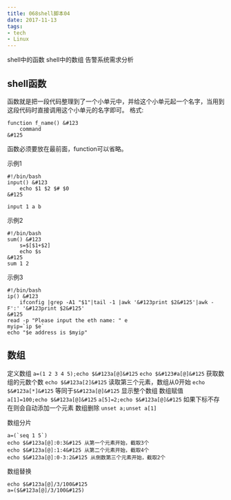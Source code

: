 ```yaml
---
title: 068shell脚本04
date: 2017-11-13
tags:
- tech
- Linux
---
```


shell中的函数
shell中的数组
告警系统需求分析

<!--more-->

## shell函数
函数就是把一段代码整理到了一个小单元中，并给这个小单元起一个名字，当用到这段代码时直接调用这个小单元的名字即可。
格式:
```
function f_name() &#123
	command
&#125
```
函数必须要放在最前面，function可以省略。

示例1
```
#!/bin/bash
input() &#123
	echo $1 $2 $# $0
&#125

input 1 a b
```

示例2
```
#!/bin/bash
sum() &#123
	s=$[$1+$2]
	echo $s
&#125
sum 1 2
```

示例3
```
#!/bin/bash
ip() &#123
	ifconfig |grep -A1 "$1"|tail -1 |awk '&#123print $2&#125'|awk -F':' '&#123print $2&#125'
&#125
read -p "Please input the eth name: " e
myip=`ip $e`
echo "$e address is $myip"
```

## 数组
定义数组 `a=(1 2 3 4 5);echo $&#123a[@]&#125`
`echo $&#123#a[@]&#125` 获取数组的元数个数
`echo $&#123a[2]&#125` 读取第三个元素，数组从0开始
`echo $&#123a[*]&#125` 等同于`$&#123a[@]&#125` 显示整个数组
数组赋值
`a[1]=100;echo $&#123a[@]&#125`
`a[5]=2;echo $&#123a[@]&#125` 如果下标不存在则会自动添加一个元素
数组删除
`unset a;unset a[1]`

数组分片
```
a=(`seq 1 5`)
echo $&#123a[@]:0:3&#125 从第一个元素开始，截取3个
echo $&#123a[@]:1:4&#125 从第二个元素开始，截取4个
echo $&#123a[@]:0-3:2&#125 从倒数第三个元素开始，截取2个
```
数组替换
```
echo $&#123a[@]/3/100&#125
a=($&#123a[@]/3/100&#125)
```
